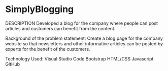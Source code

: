 # SimplyBlogging

DESCRIPTION
Developed a blog for the company where people can post articles and customers can benefit from the content.

Background of the problem statement:
Create a blog page for the company website so that newsletters and other informative articles can be posted by experts for the benefit of the customers.

Technology Used:
  Visual Studio Code
  Bootstrap
  HTML/CSS
  Javascript
  GitHub

